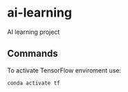 # ai-learning
AI learning project

## Commands

To activate TensorFlow enviroment use:

```shall
conda activate tf
```
